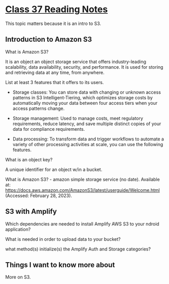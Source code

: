 # [Class 37 Reading Notes](https://github.com/snur206/reading-notes/blob/main/401/class37notes.md)

This topic matters because it is an intro to S3.

## Introduction to Amazon S3

What is Amazon S3?

It is an object an object storage service that offers industry-leading scalability, data availability, security, and performance. It is used for storing and retrieving data at any time, from anywhere.

List at least 3 features that it offers to its users.

- Storage classes: You can store data with changing or unknown access patterns in S3 Intelligent-Tiering, which optimizes storage costs by automatically moving your data between four access tiers when your access patterns change.

- Storage management: Used to manage costs, meet regulatory requirements, reduce latency, and save multiple distinct copies of your data for compliance requirements.

- Data processing: To transform data and trigger workflows to automate a variety of other processing activities at scale, you can use the following features.

What is an object key?

A unique identifier for an object w/in a bucket.

What is Amazon S3? - amazon simple storage service (no date). Available at: https://docs.aws.amazon.com/AmazonS3/latest/userguide/Welcome.html (Accessed: February 28, 2023). 

## S3 with Amplify

Which dependencies are needed to install Amplify AWS S3 to your ndroid application?



What is needed in order to upload data to your bucket?




what method(s) initialize(s) the Amplify Auth and Storage categories?





## Things I want to know more about

More on S3.
